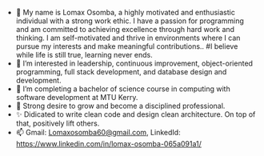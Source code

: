 - 👋 My name is Lomax Osomba, a highly motivated and enthusiastic individual with a strong work ethic. I have a passion for programming and am committed to achieving excellence through hard work and thinking. I am self-motivated and thrive in environments where I can pursue my interests and make meaningful contributions..
     #I believe while life is still true, learning never ends. 
- 👀 I’m interested in leadership, continuous improvement, object-oriented programming, full stack development, and database design and development. 
- 🌱 I’m completing a bachelor of science course in computing with software development at MTU Kerry.
- 💞️ Strong desire to grow and become a disciplined professional.
- ✨ Didicated to write clean code and design clean architecture. On top of that, positively lift others.
- 📫 Gmail: Lomaxosomba60@gmail.com, LinkedId: https://www.linkedin.com/in/lomax-osomba-065a091a1/
  

<!---
LomaxOS/LomaxOS is a ✨ special ✨ repository because its `README.md` (this file) appears on your GitHub profile.
You can click the Preview link to take a look at your changes.
--->
